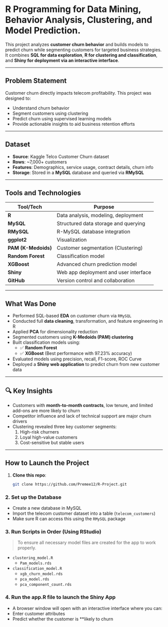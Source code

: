 # R Programming for Data Mining, Behavior Analysis, Clustering, and Model Prediction.

This project analyzes **customer churn behavior** and builds models to predict churn while segmenting customers for targeted business strategies. It combines **SQL for data exploration**, **R for clustering and classification**, and **Shiny for deployment via an interactive interface**.

---

##  Problem Statement

Customer churn directly impacts telecom profitability. This project was designed to:
- Understand churn behavior
- Segment customers using clustering
- Predict churn using supervised learning models
- Provide actionable insights to aid business retention efforts

---

## Dataset

- **Source**: Kaggle Telco Customer Churn dataset  
- **Rows**: ~7,000+ customers  
- **Features**: Demographics, service usage, contract details, churn info  
- **Storage**: Stored in a **MySQL** database and queried via **RMySQL**

---

##  Tools and Technologies

| Tool/Tech          | Purpose                                  |
|--------------------|------------------------------------------|
| **R**              | Data analysis, modeling, deployment      |
| **MySQL**          | Structured data storage and querying     |
| **RMySQL**         | R-MySQL database integration             |
| **ggplot2**        | Visualization                            |
| **PAM (K-Medoids)**| Customer segmentation (Clustering)       |
| **Random Forest**  | Classification model                     |
| **XGBoost**        | Advanced churn prediction model          |
| **Shiny**          | Web app deployment and user interface    |
| **GitHub**         | Version control and collaboration        |

---

## What Was Done

- Performed SQL-based **EDA** on customer churn via `RMySQL`
- Conducted full **data cleaning**, transformation, and feature engineering in R
- Applied **PCA** for dimensionality reduction
- Segmented customers using **K-Medoids (PAM) clustering**
- Built classification models using:
  - ✅ **Random Forest**
  - ✅ **XGBoost** (Best performance with 97.23% accuracy)
- Evaluated models using precision, recall, F1-score, ROC Curve
- Deployed a **Shiny web application** to predict churn from new customer data

---

## 🔍 Key Insights

- Customers with **month-to-month contracts**, low tenure, and limited add-ons are more likely to churn
- Competitor influence and lack of technical support are major churn drivers
- Clustering revealed three key customer segments:  
  1. High-risk churners  
  2. Loyal high-value customers  
  3. Cost-sensitive but stable users

---

## How to Launch the Project

1. **Clone this repo**:
   ```bash
   git clone https://github.com/Premee12/R-Project.git


### 2. Set up the Database
- Create a new database in MySQL  
- Import the telecom customer dataset into a table (`telecom_customers`)  
- Make sure R can access this using the `RMySQL` package

### 3. Run Scripts in Order (Using RStudio)
> To ensure all necessary model files are created for the app to work properly.

- `clustering_model.R`
  - `Pam_models.rds` 
- `classification_model.R` 
  - `xgb_churn_model.rds`
  - `pca_model.rds`
  - `pca_component_count.rds`

### 4. Run the app.R file to launch the Shiny App 
  - A browser window will open with an interactive interface where you can:
  - Enter customer attributes
  - Predict whether the customer is **likely to churn
